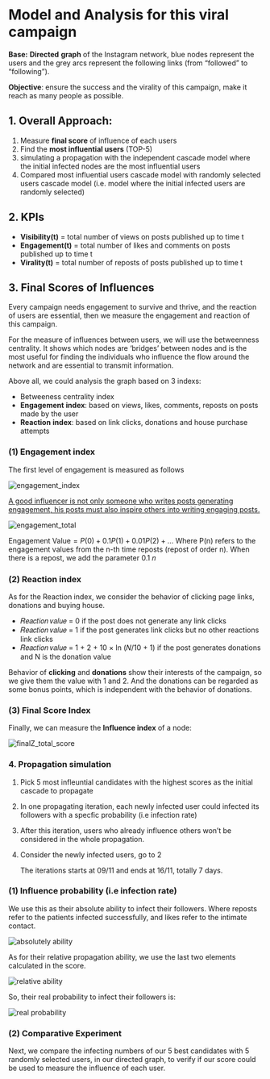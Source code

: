 # Model and Analysis for this viral campaign

<script type="text/javascript" src="http://cdn.mathjax.org/mathjax/latest/MathJax.js?config=default"></script>

**Base:** **Directed** **graph** of the Instagram network, blue nodes represent the users and the grey arcs represent the following links (from “followed” to “following”).

**Objective**: ensure the success and the virality of this campaign, make it reach as many people as possible. 

## **1. Overall Approach**:

1. Measure **final score** of influence of each users  
2. Find the **most influential users** (TOP-5)
3. simulating a propagation with the independent cascade model where the initial infected nodes are the most influential users
4. Compared most influential users cascade model with randomly selected users cascade model (i.e. model where the initial infected users are randomly selected)

## **2. KPIs**

- **Visibility(t)** = total number of views on posts published up to time t 
- **Engagement(t)** = total number of likes and comments on posts published up to time t 
- **Virality(t)** = total number of reposts of posts published up to time t 

## **3. Final Scores of Influences**

Every campaign needs engagement to survive and thrive, and the reaction of users are essential, then we measure the engagement and reaction of this campaign.

For the measure of influences between users, we will use the betweenness centrality. It shows which nodes are ‘bridges’ between nodes and is the most useful for finding the individuals who influence the flow around the network and are essential to transmit information. 

Above all, we could analysis the graph based on 3 indexs:

- Betweeness centrality index
- **Engagement** **index**: based on views, likes, comments, reposts on posts made by the user
- **Reaction** **index**: based on link clicks, donations and house purchase attempts

### (1) Engagement index

 The first level of engagement is measured as follows 

![engagement_index](https://raw.githubusercontent.com/ViralMarketing/ViralMarketing/88e69f12699fb7987c5737a44b8683fee8f00a33/assets/svg/engagement_index.svg?token=AK3FBFH53DMSPF4U3OIWRY3ACZUGE)

<u>A good influencer is not only someone who writes posts generating engagement, his posts must also inspire others into writing engaging posts.</u>

![engagement_total](https://raw.githubusercontent.com/ViralMarketing/ViralMarketing/88e69f12699fb7987c5737a44b8683fee8f00a33/assets/svg/engagement_total.svg?token=AK3FBFE4JH66BHEBUXERINDACZUFE)

Engagement Value = *P*(0) + 0.1*P*(1) + 0.01*P*(2) + …
Where P(n) refers to the engagement values from the n-th time reposts (repost of order n). 
When there is a repost, we add the parameter 0.1 𝑛 

### (2) Reaction index

As for the Reaction index, we consider the behavior of clicking page links, donations and buying house.  

- 𝑅𝑒𝑎𝑐𝑡𝑖𝑜𝑛 𝑣𝑎𝑙𝑢𝑒 = 0  if the post does not generate any link clicks 
- 𝑅𝑒𝑎𝑐𝑡𝑖𝑜𝑛 𝑣𝑎𝑙𝑢𝑒 = 1  if the post generates link clicks but no other reactions link clicks 
- 𝑅𝑒𝑎𝑐𝑡𝑖𝑜𝑛 𝑣𝑎𝑙𝑢𝑒 = 1 + 2 + 10 × ln (𝑁/10 + 1) if the post generates donations and N is the donation value 

Behavior of **clicking** and **donations** show their interests of the campaign, so we give them the value with 1 and 2. And the donations can be regarded as some bonus points, which is independent with the behavior of donations. 

### (3) Final Score Index

Finally, we can measure the **Influence index** of a node: 

![finalZ_total_score](https://raw.githubusercontent.com/ViralMarketing/ViralMarketing/88e69f12699fb7987c5737a44b8683fee8f00a33/assets/svg/total_score.svg?token=AK3FBFFMNKLYESIUECFLWVDACZUHS)

### 4. Propagation simulation

1. Pick 5 most infleuntial candidates with the highest scores as the initial cascade to propagate

2. In one propagating iteration, each newly infected user could infected its followers with a specfic probability  (i.e infection rate)

3. After this iteration, users who already influence others won’t be considered in the whole propagation.

4. Consider the newly infected users, go to 2

   The iterations starts at 09/11 and ends at 16/11, totally 7 days.

### (1) Influence probability  (i.e infection rate)

We use this as their absolute ability to infect their followers. Where reposts refer to the patients infected successfully, and likes refer to the intimate contact. 

![absolutely ability](https://raw.githubusercontent.com/ViralMarketing/ViralMarketing/88e69f12699fb7987c5737a44b8683fee8f00a33/assets/svg/abs_ability.svg?token=AK3FBFE7YJHMEUZP5Z4JJMTACZUKW)

As for their relative propagation ability, we use the last two elements calculated in the score. 

![relative ability](https://raw.githubusercontent.com/ViralMarketing/ViralMarketing/88e69f12699fb7987c5737a44b8683fee8f00a33/assets/svg/re_ability.svg?token=AK3FBFHY2H6MA5EB2SFATPTACZUNO)

So, their real probability to infect their followers is: 

![real probability](https://raw.githubusercontent.com/ViralMarketing/ViralMarketing/88e69f12699fb7987c5737a44b8683fee8f00a33/assets/svg/probabbility.svg?token=AK3FBFARZVKTLNWIG7LIWPTACZUOS)

### (2) Comparative Experiment

Next, we compare the infecting numbers of our 5 best candidates with 5 randomly selected users, in our directed graph, to verify if our score could be used to measure the influence of each user. 


